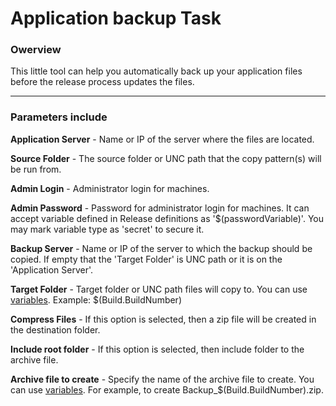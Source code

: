 # Application backup Task
### Owerview
This little tool can help you automatically back up your application files before the release process updates the files.

***
### Parameters include

**Application Server** - Name or IP of the server where the files are located.

**Source Folder** - The source folder or UNC path that the copy pattern(s) will be run from.

**Admin Login** - Administrator login for machines.

**Admin Password** - Password for administrator login for machines. It can accept variable defined in Release definitions as '$(passwordVariable)'. You may mark variable type as 'secret' to secure it.

**Backup Server** - Name or IP of the server to which the backup should be copied. If empty that the 'Target Folder' is UNC path or it is on the 'Application Server'.

**Target Folder** - Target folder or UNC path files will copy to. You can use [variables](https://go.microsoft.com/fwlink/?LinkID=550988). Example: $(Build.BuildNumber)

**Compress Files** - If this option is selected, then a zip file will be created in the destination folder.

**Include root folder** - If this option is selected, then include folder to the archive file.

**Archive file to create** - Specify the name of the archive file to create. You can use [variables](https://go.microsoft.com/fwlink/?LinkID=550988). For example, to create Backup_$(Build.BuildNumber).zip.
